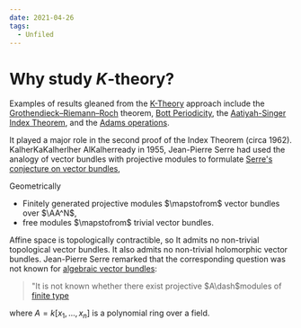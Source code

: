 ```yaml
---
date: 2021-04-26
tags: 
  - Unfiled
---
```


# Why study $K$-theory?
Examples of results gleaned from the [K-Theory](K-Theory.md) approach include the [Grothendieck–Riemann–Roch](Grothendieck–Riemann–Roch) theorem, [Bott Periodicity](Bott%20Periodicity.md), the [Aatiyah-Singer Index Theorem](Aatiyah-Singer%20Index%20Theorem.md), and the [Adams operations](Adams%20operations).

It played a major role in the second proof of the Index Theorem (circa 1962).
KalherKaKalherlher
AlKalherready in 1955, Jean-Pierre Serre had used the analogy of vector bundles with projective modules to formulate [Serre's conjecture on vector bundles](Serre's%20conjecture%20on%20vector%20bundles.md),

Geometrically
- Finitely generated projective modules $\mapstofrom$ vector bundles over $\AA^N$, 
- free modules $\mapstofrom$ trivial vector bundles. 
 
Affine space is topologically contractible, so It admits no non-trivial topological vector bundles. It also admits no non-trivial holomorphic vector bundles. Jean-Pierre Serre remarked that the corresponding question was not known for [algebraic vector bundles](algebraic%20vector%20bundles): 
> "It is not known whether there exist projective $A\dash$modules of [finite type](finite%20type.md) 

where $A = k[x_1, ..., x_n]$ is a polynomial ring over a field.


